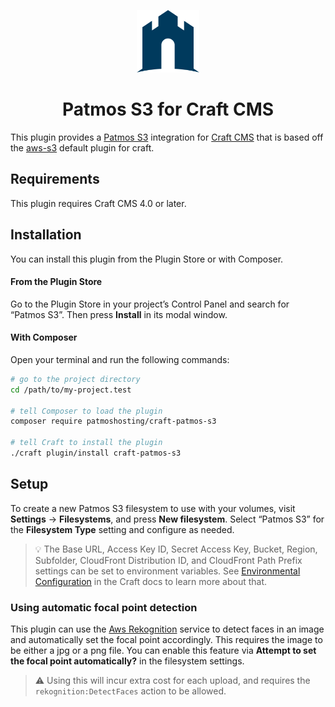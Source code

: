<p align="center"><img src="./src/icon.svg" width="100" height="100" alt="Amazon S3 for Craft CMS icon"></p>

<h1 align="center">Patmos S3 for Craft CMS</h1>

This plugin provides a [Patmos S3](https://s3.patmoshosting.com/) integration for [Craft CMS](https://craftcms.com/) that is based off the [aws-s3](https://github.com/craftcms/aws-s3) default plugin for craft.

## Requirements

This plugin requires Craft CMS 4.0 or later.

## Installation

You can install this plugin from the Plugin Store or with Composer.

#### From the Plugin Store

Go to the Plugin Store in your project’s Control Panel and search for “Patmos S3”. Then press **Install** in its modal window.

#### With Composer

Open your terminal and run the following commands:

```bash
# go to the project directory
cd /path/to/my-project.test

# tell Composer to load the plugin
composer require patmoshosting/craft-patmos-s3

# tell Craft to install the plugin
./craft plugin/install craft-patmos-s3
```

## Setup

To create a new Patmos S3 filesystem to use with your volumes, visit **Settings** → **Filesystems**, and press **New filesystem**. Select “Patmos S3” for the **Filesystem Type** setting and configure as needed.

> 💡 The Base URL, Access Key ID, Secret Access Key, Bucket, Region, Subfolder, CloudFront Distribution ID, and CloudFront Path Prefix settings can be set to environment variables. See [Environmental Configuration](https://craftcms.com/docs/4.x/config/#environmental-configuration) in the Craft docs to learn more about that.

### Using automatic focal point detection

This plugin can use the [Aws Rekognition](https://aws.amazon.com/rekognition/) service to detect faces in an image and automatically set the focal point accordingly. This requires the image to be either a jpg or a png file. You can enable this feature via **Attempt to set the focal point automatically?** in the filesystem settings.

> ⚠️ ️Using this will incur extra cost for each upload, and requires the <code>rekognition:DetectFaces</code> action to be allowed.
